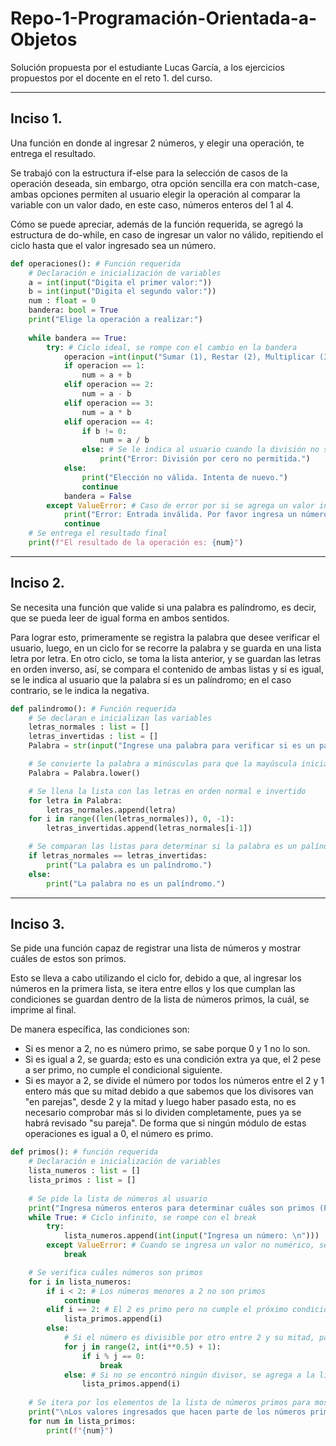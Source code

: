 # Repo-1-Programación-Orientada-a-Objetos
Solución propuesta por el estudiante Lucas García, a los ejercicios propuestos por el docente en el reto 1. del curso.
***
## Inciso 1.
Una función en donde al ingresar 2 números, y elegir una operación, te entrega el resultado.

Se trabajó con la estructura if-else para la selección de casos de la operación deseada, sin embargo, otra opción sencilla era con match-case, ambas opciones permiten al usuario elegir la operación al comparar la variable con un valor dado, en este caso, números enteros del 1 al 4.

Cómo se puede apreciar, además de la función requerida, se agregó la estructura de do-while, en caso de ingresar un valor no válido, repitiendo el ciclo hasta que el valor ingresado sea un número.
```python
def operaciones(): # Función requerida
    # Declaración e inicialización de variables
    a = int(input("Digita el primer valor:"))
    b = int(input("Digita el segundo valor:"))
    num : float = 0
    bandera: bool = True
    print("Elige la operación a realizar:")
    
    while bandera == True:
        try: # Ciclo ideal, se rompe con el cambio en la bandera
            operacion =int(input("Sumar (1), Restar (2), Multiplicar (3) o Dividir (4)"))
            if operacion == 1:
                num = a + b
            elif operacion == 2:
                num = a - b
            elif operacion == 3:
                num = a * b
            elif operacion == 4:
                if b != 0:
                    num = a / b
                else: # Se le indica al usuario cuando la división no se puede realizar
                    print("Error: División por cero no permitida.")
            else:
                print("Elección no válida. Intenta de nuevo.")
                continue
            bandera = False
        except ValueError: # Caso de error por si se agrega un valor inválido
            print("Error: Entrada inválida. Por favor ingresa un número entero")
            continue
    # Se entrega el resultado final
    print(f"El resultado de la operación es: {num}")
```

***
## Inciso 2.
Se necesita una función que valide si una palabra es palíndromo, es decir, que se pueda leer de igual forma en ambos sentidos.

Para lograr esto, primeramente se registra la palabra que desee verificar el usuario, luego, en un ciclo for se recorre la palabra y se guarda en una lista letra por letra.
En otro ciclo, se toma la lista anterior, y se guardan las letras en orden inverso, así, se compara el contenido de ambas listas y si es igual, se le indica al usuario que la palabra sí es un palíndromo; en el caso contrario, se le indica la negativa.
```python
def palindromo(): # Función requerida
    # Se declaran e inicializan las variables
    letras_normales : list = []
    letras_invertidas : list = []
    Palabra = str(input("Ingrese una palabra para verificar si es un palíndromo:"))

    # Se convierte la palabra a minúsculas para que la mayúscula inicial no afecte la comparación
    Palabra = Palabra.lower()

    # Se llena la lista con las letras en orden normal e invertido
    for letra in Palabra:
        letras_normales.append(letra)
    for i in range((len(letras_normales)), 0, -1):
        letras_invertidas.append(letras_normales[i-1])

    # Se comparan las listas para determinar si la palabra es un palíndromo
    if letras_normales == letras_invertidas:
        print("La palabra es un palíndromo.")
    else:
        print("La palabra no es un palíndromo.")
```
***
## Inciso 3.
Se pide una función capaz de registrar una lista de números y mostrar cuáles de estos son primos.

Esto se lleva a cabo utilizando el ciclo for, debido a que, al ingresar los números en la primera lista, se itera entre ellos y los que cumplan las condiciones se guardan dentro de la lista de números primos, la cuál, se imprime al final.

De manera específica, las condiciones son:
- Si es menor a 2, no es número primo, se sabe porque 0 y 1 no lo son.
- Si es igual a 2, se guarda; esto es una condición extra ya que, el 2 pese a ser primo, no cumple el condicional siguiente.
- Si es mayor a 2, se divide el número por todos los números entre el 2 y 1 entero más que su mitad debido a que sabemos que los divisores van "en parejas", desde 2 y la mitad y luego haber pasado esta, no es necesario comprobar más si lo dividen completamente, pues ya se habrá revisado "su pareja". De forma que si ningún módulo de estas operaciones es igual a 0, el número es primo.
  
```python
def primos(): # función requerida
    # Declaración e inicialización de variables
    lista_numeros : list = [] 
    lista_primos : list = [] 
    
    # Se pide la lista de números al usuario
    print("Ingresa números enteros para determinar cuáles son primos (Presiona Enter para finalizar)\n")
    while True: # Ciclo infinito, se rompe con el break
        try:
            lista_numeros.append(int(input("Ingresa un número: \n")))
        except ValueError: # Cuando se ingresa un valor no numérico, se rompe el ciclo
            break

    # Se verifica cuáles números son primos
    for i in lista_numeros:
        if i < 2: # Los números menores a 2 no son primos
            continue
        elif i == 2: # El 2 es primo pero no cumple el próximo condicional
            lista_primos.append(i)
        else:
            # Si el número es divisible por otro entre 2 y su mitad, pasa al siguiente
            for j in range(2, int(i**0.5) + 1):
                if i % j == 0:
                    break
            else: # Si no se encontró ningún divisor, se agrega a la lista de números primos
                lista_primos.append(i)
    
    # Se itera por los elementos de la lista de números primos para mostrarlos
    print("\nLos valores ingresados que hacen parte de los números primos son:\n")
    for num in lista_primos:
        print(f"{num}")
```
